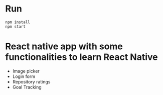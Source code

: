 # Run

```
npm install
npm start
```

# React native app with some functionalities to learn React Native

- Image picker
- Login form
- Repository ratings
- Goal Tracking

